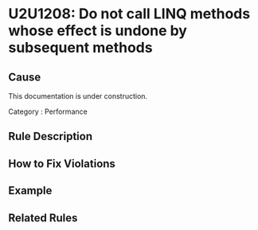 # U2U1208: Do not call LINQ methods whose effect is undone by subsequent methods

## Cause

This documentation is under construction.

Category : Performance

## Rule Description



## How to Fix Violations



## Example



## Related Rules
